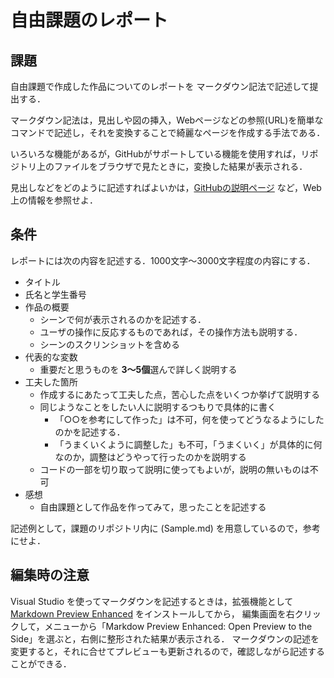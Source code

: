 # 自由課題のレポート

## 課題
自由課題で作成した作品についてのレポートを マークダウン記法で記述して提出する．

マークダウン記法は，見出しや図の挿入，Webページなどの参照(URL)を簡単なコマンドで記述し，それを変換することで綺麗なページを作成する手法である．

いろいろな機能があるが，GitHubがサポートしている機能を使用すれば，リポジトリ上のファイルをブラウザで見たときに，変換した結果が表示される．

見出しなどをどのように記述すればよいかは，[GitHubの説明ページ](https://docs.github.com/ja/get-started/writing-on-github/getting-started-with-writing-and-formatting-on-github/basic-writing-and-formatting-syntax) など，Web上の情報を参照せよ．

## 条件
レポートには次の内容を記述する．1000文字〜3000文字程度の内容にする．

* タイトル
* 氏名と学生番号
* 作品の概要
  *  シーンで何が表示されるのかを記述する．
  *  ユーザの操作に反応するものであれば，その操作方法も説明する．
  *  シーンのスクリンショットを含める
* 代表的な変数
  * 重要だと思うものを **3〜5個**選んで詳しく説明する
* 工夫した箇所
  * 作成するにあたって工夫した点，苦心した点をいくつか挙げて説明する
  * 同じようなことをしたい人に説明するつもりで具体的に書く
    * 「○○を参考にして作った」は不可，何を使ってどうなるようにしたのかを記述する．
    * 「うまくいくように調整した」も不可，「うまくいく」が具体的に何なのか，調整はどうやって行ったのかを説明する
  * コードの一部を切り取って説明に使ってもよいが，説明の無いものは不可
* 感想
  * 自由課題として作品を作ってみて，思ったことを記述する

記述例として，課題のリポジトリ内に (Sample.md) を用意しているので，参考にせよ．

## 編集時の注意

Visual Studio を使ってマークダウンを記述するときは，拡張機能として [Markdown Preview Enhanced](https://shd101wyy.github.io/markdown-preview-enhanced/#/ja-jp/vscode-installation) をインストールしてから，
編集画面を右クリックして，メニューから「Markdow Preview Enhanced: Open Preview to the Side」を選ぶと，右側に整形された結果が表示される．
マークダウンの記述を変更すると，それに合せてプレビューも更新されるので，確認しながら記述することができる．
